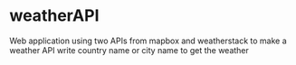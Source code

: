 # weatherAPI
Web application using two APIs from mapbox and weatherstack to make a weather API
 write country name or city name to get the weather
